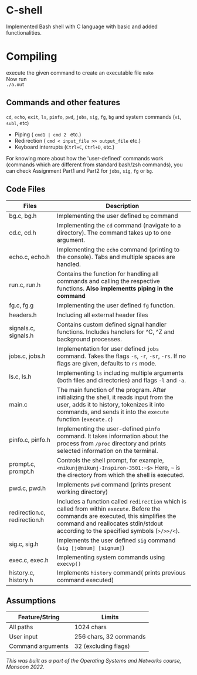 # C-shell
Implemented Bash shell with C language with basic and added functionalities.

# Compiling
execute the given command to create an executable file `make`<br>
Now run<br>
`./a.out`


## Commands and other features

`cd`, `echo`, `exit`, `ls`, `pinfo`, `pwd`, `jobs`, `sig`, `fg`, `bg` and system commands (`vi`, `subl`, etc)

- Piping ( `cmd1 | cmd 2 `  etc.)
- Redirection ( `cmd < input_file >> output_file`  etc.)
- Keyboard interrupts (`Ctrl+C`, `Ctrl+D`, etc.)

For knowing more about how the 'user-defined' commands work (commands which are different from standard bash/zsh commands), you can check Assignment Part1 and 
Part2 for `jobs`, `sig`, `fg` or `bg`.

## Code Files

| Files                 | Description |
| --------------------- | ----------- |
| bg.c, bg.h | Implementing the user defined `bg` command |
| cd.c, cd.h            | Implementing the `cd` command (navigate to a directory). The command takes up to one argument. |
| echo.c, echo.h        | Implementing the `echo` command (printing to the console). Tabs and multiple spaces are handled.        |
| run.c, run.h  | Contains the function for handling all commands and calling the respective functions. **Also implementts piping in the command**        |
| fg.c, fg.g | Implementing the user defined `fg` function.|
| headers.h | Including all external header files          |
| signals.c, signals.h | Contains custom defined signal handler functions. Includes handlers for ^C, ^Z and background processes. |
| jobs.c, jobs.h | Implementation for user defined `jobs` command. Takes the flags `-s`, `-r`, `-sr`, `-rs`. If no flags are given, defaults to `rs` mode. |
| ls.c, ls.h | Implementing `ls` including multiple arguments (both files and directories) and flags `-l` and `-a`.         |
| main.c | The main function of the program. After initializing the shell, it reads input from the user, adds it to history, tokenizes it into commands, and sends it into the `execute` function (`execute.c`)            |
| pinfo.c, pinfo.h      | Implementing the user-defined `pinfo` command. It takes information about the process from `/proc` directory and prints selected information on the terminal.        |
| prompt.c, prompt.h    | Controls the shell prompt, for example, ```<nikunj@nikunj-Inspiron-3501:~$>``` Here, `~` is the directory from which the shell is executed.        |
| pwd.c, pwd.h          | Implements `pwd` command (prints present working directory)        |
| redirection.c, redirection.h | Includes a function called `redirection` which is called from within `execute`. Before the commands are executed, this simplifies the command and reallocates stdin/stdout according to the specified symbols (`>/>>/<`). |       |
| sig.c, sig.h | Implements the user defined `sig` command (`sig [jobnum] [signum]`) |
| exec.c, exec.h    | Implementing system commands using `execvp()`        |
| history.c, history.h    | Implements `history` command( prints previous command executed)        |


## Assumptions

| Feature/String | Limits |
| -------------- | ------------- |
| All paths      | 1024 chars |
| User input     | 256 chars, 32 commands |
| Command arguments        | 32 (excluding flags) |

*This was built as a part of the Operating Systems and Networks course, Monsoon 2022.*
